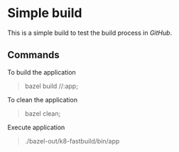 # Simple build

This is a simple build to test the build process in _GitHub_.

## Commands

To build the application

> bazel build //:app;

To clean the application

> bazel clean;

Execute application

> ./bazel-out/k8-fastbuild/bin/app